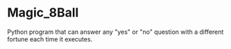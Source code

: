 # Magic_8Ball
Python program that can answer any "yes" or "no" question with a different fortune each time it executes.
